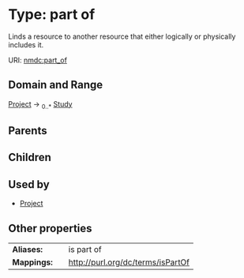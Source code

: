 
# Type: part of


Linds a resource to another resource that either logically or physically includes it.

URI: [nmdc:part_of](https://microbiomedata/meta/part_of)


## Domain and Range

[Project](Project.md) ->  <sub>0..*</sub> [Study](Study.md)

## Parents


## Children


## Used by

 * [Project](Project.md)

## Other properties

|  |  |  |
| --- | --- | --- |
| **Aliases:** | | is part of |
| **Mappings:** | | http://purl.org/dc/terms/isPartOf |

